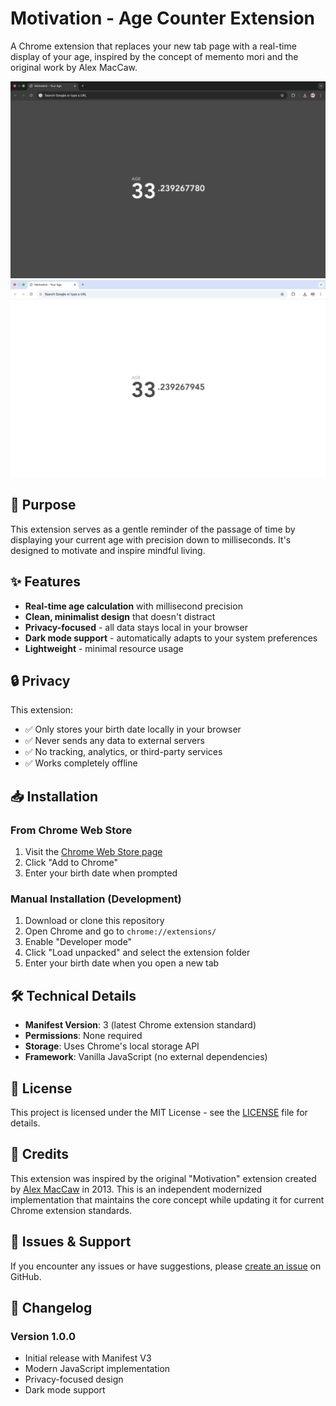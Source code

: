 # Motivation - Age Counter Extension

A Chrome extension that replaces your new tab page with a real-time display of your age, inspired by the concept of memento mori and the original work by Alex MacCaw.

![Extension Preview](images/screenshot_1280x800_dark.png)
![Extension Preview](images/screenshot_1280x800_light.png)

## 🎯 Purpose

This extension serves as a gentle reminder of the passage of time by displaying your current age with precision down to milliseconds. It's designed to motivate and inspire mindful living.

## ✨ Features

- **Real-time age calculation** with millisecond precision
- **Clean, minimalist design** that doesn't distract
- **Privacy-focused** - all data stays local in your browser
- **Dark mode support** - automatically adapts to your system preferences
- **Lightweight** - minimal resource usage

## 🔒 Privacy

This extension:
- ✅ Only stores your birth date locally in your browser
- ✅ Never sends any data to external servers
- ✅ No tracking, analytics, or third-party services
- ✅ Works completely offline

## 📥 Installation

### From Chrome Web Store
1. Visit the [Chrome Web Store page](link-to-be-added)
2. Click "Add to Chrome"
3. Enter your birth date when prompted

### Manual Installation (Development)
1. Download or clone this repository
2. Open Chrome and go to `chrome://extensions/`
3. Enable "Developer mode"
4. Click "Load unpacked" and select the extension folder
5. Enter your birth date when you open a new tab

## 🛠️ Technical Details

- **Manifest Version**: 3 (latest Chrome extension standard)
- **Permissions**: None required
- **Storage**: Uses Chrome's local storage API
- **Framework**: Vanilla JavaScript (no external dependencies)

## 📄 License

This project is licensed under the MIT License - see the [LICENSE](LICENSE) file for details.

## 🙏 Credits

This extension was inspired by the original "Motivation" extension created by [Alex MacCaw](https://github.com/maccman) in 2013. This is an independent modernized implementation that maintains the core concept while updating it for current Chrome extension standards.

## 🐛 Issues & Support

If you encounter any issues or have suggestions, please [create an issue](https://github.com/1gory/motivation-age-counter/issues) on GitHub.

## 🔄 Changelog

### Version 1.0.0
- Initial release with Manifest V3
- Modern JavaScript implementation
- Privacy-focused design
- Dark mode support
